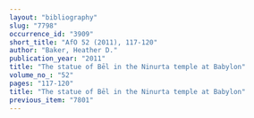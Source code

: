 ```yaml
---
layout: "bibliography"
slug: "7798"
occurrence_id: "3909"
short_title: "AfO 52 (2011), 117-120"
author: "Baker, Heather D."
publication_year: "2011"
title: "The statue of Bēl in the Ninurta temple at Babylon"
volume_no_: "52"
pages: "117-120"
title: "The statue of Bēl in the Ninurta temple at Babylon"
previous_item: "7801"
---
```

